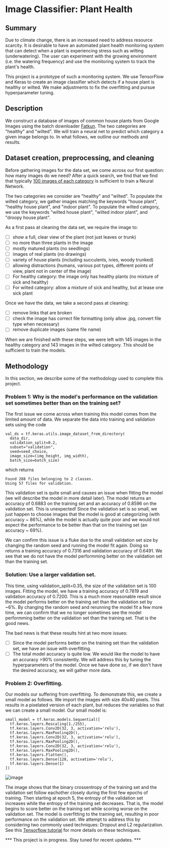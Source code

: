 # Image Classifier: Plant Health

## Summary

Due to climate change, there is an increased need to address resource scarcity. It is desirable to have an automated plant health monitoring system that can detect when a plant is experiencing stress such as wilting (underwatering). The user can experiment with the growing environment (i.e. the watering frequency) and use the monitoring system to track the plant's health. 

This project is a prototype of such a monitoring system.  We use TensorFlow and Keras to create an image classifier which detects if a house plant is healthy or wilted. We make adjustments to fix the overfitting and pursue hyperparameter tuning. 

## Description

We construct a database of images of common house plants from Google Images using the batch downloader [Fatkun](https://chrome.google.com/webstore/detail/fatkun-batch-download-ima/efcapamiilmdfbbilogcddbdckjhpajj). The two categories are "healthy" and "wilted". We will train a neural net to predict which category a given image belongs to. In what follows, we outline our methods and results. 


## Dataset creation, preprocessing, and cleaning

Before gathering images for the data set, we come across our first question: how many images do we need?
After a quick search, we find that we find that typically [100 images of each category](https://www.microfocus.com/documentation/idol/IDOL_12_0/MediaServer/Guides/html/English/Content/Training/ImageClass_ImageGuide.htm#:~:text=Usually%20around%20100%20images%20are,typically%20found%20within%20the%20class.) is sufficient to train a Neural Network. 

The two categories we consider are "healthy" and "wilted". To populate the wilted category, we gather images matching the keywords "house plant", "healthy house plant", and "indoor plant". To populate the wilted category, we use the keywords "wilted house plant", "wilted indoor plant", and "droopy house plant".  

As a first pass at cleaning the data set, we require the image to: 
- [ ] show a full, clear view of the plant (not just leaves or trunk)
- [ ] no more than three plants in the image
- [ ] mostly matured plants (no seedlings)
- [ ] images of real plants (no drawings)
- [ ] variety of house plants (including succulents, ivies, woody trunked)
- [ ] allowing distractions (humans, various pot types, different points of view, plant not in center of the image)
- [ ] For healthy category: the image only has healthy plants (no mixture of sick and healthy)
- [ ] For wilted category: allow a mixture of sick and healthy, but at lease one sick plant

Once we have the data, we take a second pass at cleaning:
- [ ] remove links that are broken
- [ ] check the image has correct file formatting (only allow .jpg, convert file type when necessary)
- [ ] remove duplicate images (same file name)

When we are finished with these steps, we were left with 145 images in the healthy category and 143 images in the wilted category. This should be sufficient to train the models.

## Methodology

In this section, we describe some of the methodology used to complete this project.

### Problem 1: Why is the model's performance on the validation set sometimes better than on the training set?

The first issue we come across when training this model comes from the limited amount of data. We separate the data into training and validation sets using the code

	val_ds = tf.keras.utils.image_dataset_from_directory(
	  data_dir,
	  validation_split=0.2,
	  subset="validation",
	  seed=seed_choice,
	  image_size=(img_height, img_width),
	  batch_size=batch_size)

which returns
 
	Found 288 files belonging to 2 classes.
	Using 57 files for validation.

This validation set is quite small and causes an issue when fitting the model (we will describe the model in more detail later). The model returns an accuracy of 0.6883 on the training set and an accuracy of 0.8596 on the validation set. This is unexpected! Since the validation set is so small, we just happen to choose images that the model is good at categorizing (with accuracy ~ 86%), while the model is actually quite poor and we would not expect the performance to be better than that on the training set (an accuracy ~ 69%). 

We can confirm this issue is a fluke due to the small validation set size by changing the random seed and running the model fit again. Doing so returns a training accuracy of 0.7316 and validation accuracy of 0.6491. We see that we do not have the model performming better on the validation set than the training set.

### Solution: Use a larger validation set.

This time, using validation_split=0.35, the size of the validation set is 100 images. Fitting the model, we have a training accuracy of 0.7819 and validation accuracy of 0.7200. This is a much more reasonable result since the model performs better on the training set than the validation set by ~6%. By changing the random seed and rerunning the model fit a few more time, we can confirm that we no longer sometimes see the model performming better on the validation set than the training set. That is the good news.

The bad news is that these results hint at two more issues:
- [ ] Since the model performs better on the training set than the validation set, we have an issue with overfitting. 
- [ ] The total model accuracy is quite low. We would like the model to have an accuracy >90% consistently. We will address this by tuning the hyperparameters of the model. Once we have done so, if we don't have the desired accuracy, we will gather more data.

### Problem 2: Overfitting.

Our models our suffering from overfitting. To demonstrate this, we create a small model as follows. We import the images with size 40x40 pixels. This results in a pixelated version of each plant, but reduces the variables so that we can create a small model. Our small model is:

	small_model = tf.keras.models.Sequential([
	  tf.keras.layers.Rescaling(1./255),
	  tf.keras.layers.Conv2D(32, 3, activation='relu'),
	  tf.keras.layers.MaxPooling2D(),
	  tf.keras.layers.Conv2D(32, 3, activation='relu'),
	  tf.keras.layers.MaxPooling2D(),
	  tf.keras.layers.Conv2D(32, 3, activation='relu'),
	  tf.keras.layers.MaxPooling2D(),
	  tf.keras.layers.Flatten(),
	  tf.keras.layers.Dense(128, activation='relu'),
	  tf.keras.layers.Dense(1)
	])

![image](Misc/Overfit)

The image shows that the binary crossentropy of the training set and the validation set follow eachother closely during the first few epochs of training. Then starting at epoch 5, the entropy of the validation set increases while the entropy of the training set decreases. That is, the model begins to score better on the training set while scoring worse on the validation set. The model is overfitting to the training set, resulting in poor performance on the validation set. We attempt to address this by considering two commonly used techniques: Dropout and L2 regularization. See this [Tensorflow tutorial](https://www.tensorflow.org/tutorials/keras/overfit_and_underfit) for more details on these techniques.


*** This project is in progress. Stay tuned for recent updates. ***
